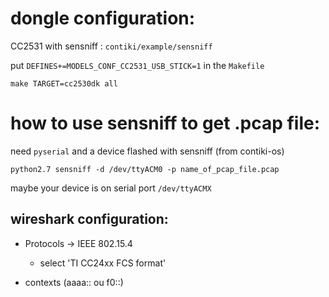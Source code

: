 # dongle configuration:

CC2531 with sensniff : `contiki/example/sensniff`

put `DEFINES+=MODELS_CONF_CC2531_USB_STICK=1` in the `Makefile`

`make TARGET=cc2530dk all`

# how to use sensniff to get .pcap file:

need `pyserial` and a device flashed with sensniff (from contiki-os)

`python2.7 sensniff -d /dev/ttyACM0 -p name_of_pcap_file.pcap`

maybe your device is on serial port `/dev/ttyACMX`

## wireshark configuration:

* Protocols -> IEEE 802.15.4
   * select 'TI CC24xx FCS format'

* contexts (aaaa:: ou f0::)
